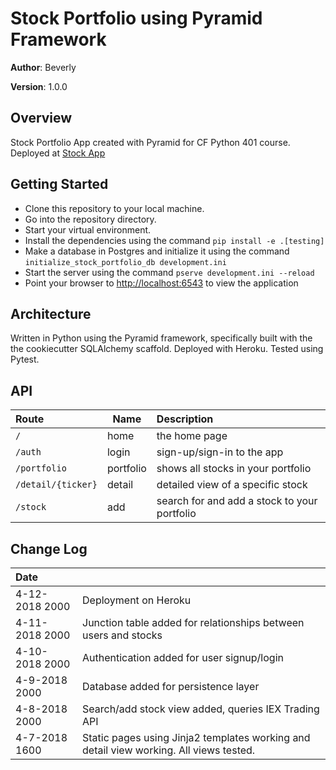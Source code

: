 # Stock Portfolio using Pyramid Framework

**Author**: Beverly

**Version**: 1.0.0

## Overview
Stock Portfolio App created with Pyramid for CF Python 401 course. Deployed at [Stock App](https://stock-portfolio-app.herokuapp.com/)

## Getting Started
<!-- What are the steps that a user must take in order to build this app on their own machine and get it running? -->
- Clone this repository to your local machine.
- Go into the repository directory.
- Start your virtual environment.
- Install the dependencies using the command `pip install -e .[testing]`
- Make a database in Postgres and initialize it using the command `initialize_stock_portfolio_db development.ini`
- Start the server using the command `pserve development.ini --reload`
- Point your browser to [http://localhost:6543](http://localhost:6543) to view the application

## Architecture
<!-- Provide a detailed description of the application design. What technologies (languages, libraries, etc) you're using, and any other relevant design information. This is also an area which you can include any visuals; flow charts, example usage gifs, screen captures, etc.-->
Written in Python using the Pyramid framework, specifically built with the the cookiecutter SQLAlchemy scaffold. Deployed with Heroku. Tested using Pytest.

## API
<!-- Provide detailed instructions for your applications usage. This should include any methods or endpoints available to the user/client/developer. Each section should be formatted to provide clear syntax for usage, example calls including input data requirements and options, and example responses or return values. -->
| Route | Name | Description |
|:--|--|:--|
| `/` | home | the home page |
| `/auth` | login | sign-up/sign-in to the app|
| `/portfolio` | portfolio | shows all stocks in your portfolio |
| `/detail/{ticker}` | detail | detailed view of a specific stock |
| `/stock` | add | search for and add a stock to your portfolio |

## Change Log
<!-- Use this are to document the iterative changes made to your application as each feature is successfully implemented. Use time stamps. Here's an example:

01-01-2001 4:59pm - Added functionality to add and delete some things.
-->
| Date | |
|:--|:--|
| 4-12-2018 2000 | Deployment on Heroku |
| 4-11-2018 2000 | Junction table added for relationships between users and stocks |
| 4-10-2018 2000 | Authentication added for user signup/login |
| 4-9-2018 2000 | Database added for persistence layer |
| 4-8-2018 2000 | Search/add stock view added, queries IEX Trading API |
| 4-7-2018 1600 | Static pages using Jinja2 templates working and detail view working. All views tested. |
